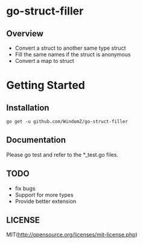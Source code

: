 # go-struct-filler

## Overview

* Convert a struct to another same type struct
* Fill the same names if the struct is anonymous
* Convert a map to struct

# Getting Started

## Installation

```
go get -u github.com/WindomZ/go-struct-filler
```

## Documentation 

Please go test and refer to the *_test.go files.

## TODO
* fix bugs
* Support for more types
* Provide better extension

## LICENSE

MIT(http://opensource.org/licenses/mit-license.php)